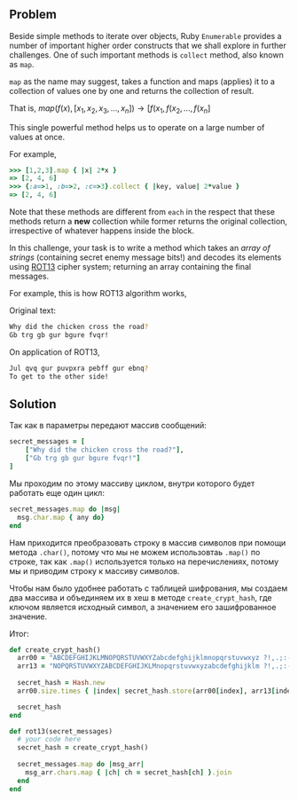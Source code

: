## Problem

Beside simple methods to iterate over objects, Ruby `Enumerable` provides a number of important higher order constructs that we shall explore in further challenges. One of such important methods is `collect` method, also known as `map`.

`map` as the name may suggest, takes a function and maps (applies) it to a collection of values one by one and returns the collection of result.

That is, $map(f(x), [x_{1}, x_{2}, x_{3}, \dots, x_{n}]) \to [f(x_{1}, f(x_{2}, \dots, f(x_{n}]$

This single powerful method helps us to operate on a large number of values at once.

For example,

```ruby
>>> [1,2,3].map { |x| 2*x }
=> [2, 4, 6]
>>> {:a=>1, :b=>2, :c=>3}.collect { |key, value| 2*value }
=> [2, 4, 6]
```

Note that these methods are different from `each` in the respect that these methods return a **new** collection while former returns the original collection, irrespective of whatever happens inside the block.

In this challenge, your task is to write a method which takes an _array of strings_ (containing secret enemy message bits!) and decodes its elements using [ROT13](http://en.wikipedia.org/wiki/ROT13) cipher system; returning an array containing the final messages.

For example, this is how ROT13 algorithm works,

Original text:
```bash
Why did the chicken cross the road?
Gb trg gb gur bgure fvqr!
```

On application of ROT13,
```bash
Jul qvq gur puvpxra pebff gur ebnq?
To get to the other side!
```

## Solution

Так как в параметры передают массив сообщений:
```ruby
secret_messages = [
	["Why did the chicken cross the road?"],
	["Gb trg gb gur bgure fvqr!"]
]
```

Мы проходим по этому массиву циклом, внутри которого будет работать еще один цикл:

```ruby
secret_messages.map do |msg|
  msg.char.map { any do}
end
```

Нам приходится  преобразовать строку в массив символов при помощи метода `.char()`, потому что мы не можем использовтаь `.map()` по строке, так как `.map()` используется только на перечислениях, потому мы и приводим строку к массиву символов.

Чтобы нам было удобнее работать с таблицей шифрования, мы создаем два массива и объединяем их в хеш в методе `create_crypt_hash`, где ключом является исходный символ, а значением его зашифрованное значение.

Итог:

```ruby
def create_crypt_hash()
  arr00 = "ABCDEFGHIJKLMNOPQRSTUVWXYZabcdefghijklmnopqrstuvwxyz ?!,.;:-".chars
  arr13 = "NOPQRSTUVWXYZABCDEFGHIJKLMnopqrstuvwxyzabcdefghijklm ?!,.;:-".chars
  
  secret_hash = Hash.new
  arr00.size.times { |index| secret_hash.store(arr00[index], arr13[index]) }

  secret_hash
end

def rot13(secret_messages)
  # your code here
  secret_hash = create_crypt_hash()
  
  secret_messages.map do |msg_arr|
    msg_arr.chars.map { |ch| ch = secret_hash[ch] }.join
  end
end
```
